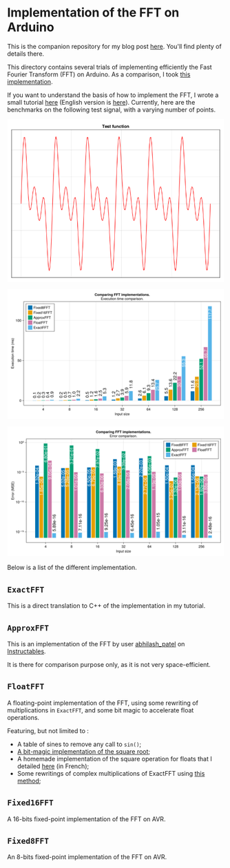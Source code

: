 # Implementation of the FFT on Arduino

This is the companion repository for my blog post [here](http://klafyvel.me/blog/articles/fft-arduino). You'll find plenty of details there.

This directory contains several trials of implementing efficiently the Fast
Fourier Transform (FFT) on Arduino. As a comparison, I took [this implementation](https://www.instructables.com/ApproxFFT-Fastest-FFT-Function-for-Arduino/).

If you want to understand the basis of how to implement the FFT, I wrote a small
tutorial
[here](https://zestedesavoir.com/tutoriels/3939/jouons-a-implementer-une-transformee-de-fourier-rapide/)
(English version is [here](https://klafyvel.me/blog/articles/fft-julia/)).
Currently, here are the benchmarks on the following test signal, with a varying
number of points.

![Test signal](./test_signal.png)

![Benchmarks](./execution_time_comparison.svg)

![Benchmarks](./error_comparison.svg)

Below is a list of the different implementation.

## `ExactFFT`

This is a direct translation to C++ of the implementation in my tutorial.

## `ApproxFFT`

This is an implementation of the FFT by user
[abhilash_patel](https://www.instructables.com/member/abhilash_patel/) on
[Instructables](https://www.instructables.com/ApproxFFT-Fastest-FFT-Function-for-Arduino/).

It is there for comparison purpose only, as it is not very space-efficient.

## `FloatFFT`

A floating-point implementation of the FFT, using some rewriting of
multiplications in `ExactFFT`, and some bit magic to accelerate float operations.

Featuring, but not limited to :

* A table of sines to remove any call to `sin()`;
* [A bit-magic implementation of the square root](https://en.wikipedia.org/wiki/Methods_of_computing_square_roots#Approximations_that_depend_on_the_floating_point_representation);
* A homemade implementation of the square operation for floats that I detailed
  [here](https://zestedesavoir.com/billets/4153/approximer-rapidement-le-carre-dun-nombre-flottant/)
  (in French);
* Some rewritings of complex multiplications of ExactFFT using [this method](https://en.wikipedia.org/wiki/Multiplication_algorithm#Complex_number_multiplication);
 

## `Fixed16FFT`

A 16-bits fixed-point implementation of the FFT on AVR.

## `Fixed8FFT`

An 8-bits fixed-point implementation of the FFT on AVR.



